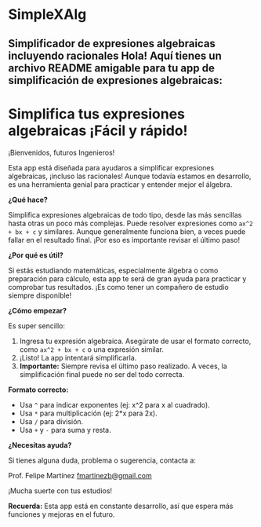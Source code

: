 # SimpleXAlg
Simplificador de expresiones algebraicas incluyendo racionales
Hola! Aquí tienes un archivo README amigable para tu app de simplificación de expresiones algebraicas:
-------------------------------------
# Simplifica tus expresiones algebraicas ¡Fácil y rápido!

¡Bienvenidos, futuros Ingenieros!

Esta app está diseñada para ayudaros a simplificar expresiones algebraicas, ¡incluso las racionales!  Aunque todavía estamos en desarrollo, es una herramienta genial para practicar y entender mejor el álgebra.

**¿Qué hace?**

Simplifica expresiones algebraicas de todo tipo, desde las más sencillas hasta otras un poco más complejas.  Puede resolver expresiones como  `ax^2 + bx + c` y similares.  Aunque generalmente funciona bien, a veces puede fallar en el resultado final. ¡Por eso es importante revisar el último paso!

**¿Por qué es útil?**

Si estás estudiando matemáticas, especialmente álgebra o como preparación para cálculo, esta app te será de gran ayuda para practicar y comprobar tus resultados.  ¡Es como tener un compañero de estudio siempre disponible!

**¿Cómo empezar?**

Es super sencillo:

1. Ingresa tu expresión algebraica. Asegúrate de usar el formato correcto, como `ax^2 + bx + c` o una expresión similar.
2. ¡Listo! La app intentará simplificarla. 
3. **Importante:** Siempre revisa el último paso realizado.  A veces, la simplificación final puede no ser del todo correcta. 

**Formato correcto:**

* Usa `^` para indicar exponentes (ej: x^2 para x al cuadrado).
* Usa `*` para multiplicación (ej: 2*x para 2x).
* Usa `/` para división.
* Usa `+` y `-` para suma y resta.

**¿Necesitas ayuda?**

Si tienes alguna duda, problema o sugerencia, contacta a:

Prof. Felipe Martínez
fmartinezb@gmail.com

¡Mucha suerte con tus estudios!

**Recuerda:** Esta app está en constante desarrollo, así que espera más funciones y mejoras en el futuro.
